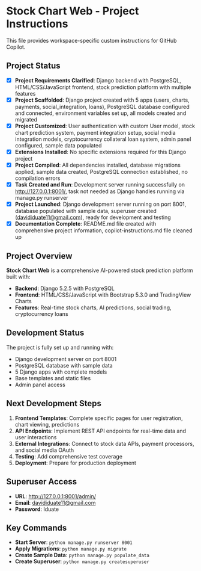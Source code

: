 # Stock Chart Web - Project Instructions

This file provides workspace-specific custom instructions for GitHub Copilot.

## Project Status

- [x] **Project Requirements Clarified**: Django backend with PostgreSQL, HTML/CSS/JavaScript frontend, stock prediction platform with multiple features
- [x] **Project Scaffolded**: Django project created with 5 apps (users, charts, payments, social_integration, loans), PostgreSQL database configured and connected, environment variables set up, all models created and migrated
- [x] **Project Customized**: User authentication with custom User model, stock chart prediction system, payment integration setup, social media integration models, cryptocurrency collateral loan system, admin panel configured, sample data populated
- [x] **Extensions Installed**: No specific extensions required for this Django project
- [x] **Project Compiled**: All dependencies installed, database migrations applied, sample data created, PostgreSQL connection established, no compilation errors
- [x] **Task Created and Run**: Development server running successfully on http://127.0.0.1:8001/, task not needed as Django handles running via manage.py runserver
- [x] **Project Launched**: Django development server running on port 8001, database populated with sample data, superuser created (davididuate11@gmail.com), ready for development and testing
- [x] **Documentation Complete**: README.md file created with comprehensive project information, copilot-instructions.md file cleaned up

## Project Overview

**Stock Chart Web** is a comprehensive AI-powered stock prediction platform built with:
- **Backend**: Django 5.2.5 with PostgreSQL
- **Frontend**: HTML/CSS/JavaScript with Bootstrap 5.3.0 and TradingView Charts
- **Features**: Real-time stock charts, AI predictions, social trading, cryptocurrency loans

## Development Status

The project is fully set up and running with:
- Django development server on port 8001
- PostgreSQL database with sample data
- 5 Django apps with complete models
- Base templates and static files
- Admin panel access

## Next Development Steps

1. **Frontend Templates**: Complete specific pages for user registration, chart viewing, predictions
2. **API Endpoints**: Implement REST API endpoints for real-time data and user interactions
3. **External Integrations**: Connect to stock data APIs, payment processors, and social media OAuth
4. **Testing**: Add comprehensive test coverage
5. **Deployment**: Prepare for production deployment

## Superuser Access

- **URL**: http://127.0.0.1:8001/admin/
- **Email**: davididuate11@gmail.com
- **Password**: Iduate

## Key Commands

- **Start Server**: `python manage.py runserver 8001`
- **Apply Migrations**: `python manage.py migrate`
- **Create Sample Data**: `python manage.py populate_data`
- **Create Superuser**: `python manage.py createsuperuser`
